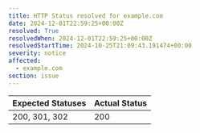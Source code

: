 ```yaml
---
title: HTTP Status resolved for example.com
date: 2024-12-01T22:59:25+00:00Z
resolved: True
resolvedWhen: 2024-12-01T22:59:25+00:00Z
resolvedStartTime: 2024-10-25T21:09:43.191474+00:00
severity: notice
affected:
  - example.com
section: issue
---
```


| Expected Statuses | Actual Status  |
|-------------------|----------------|
| 200, 301, 302 | 200 |
